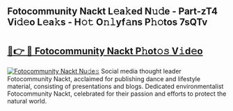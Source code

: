 ## Fotocommunity Nackt L𝚎a𝚔ed N𝚞𝚍e - Part-zT4 Vi𝚍𝚎o L𝚎a𝚔s - H𝚘𝚝 O𝚗𝚕yf𝚊ns P𝚑𝚘tos 7sQTv

# <h2><a href="http://kf0shvp.oniu.top/?m=Fotocommunity+Nackt">🔗👉 🔴 Fotocommunity Nackt P𝚑ot𝚘𝚜 V𝚒d𝚎o</a></h2>

[![Fotocommunity Nackt Nu𝚍e𝚜](https://i.imgur.com/0qMVB7G.gif)](http://kf0shvp.oniu.top/?m=Fotocommunity+Nackt)
Social media thought leader Fotocommunity Nackt, acclaimed for publishing dance and lifestyle material, consisting of presentations and blogs. Dedicated environmentalist Fotocommunity Nackt, celebrated for their passion and efforts to protect the natural world.  
